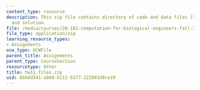```yaml
---
content_type: resource
description: This zip file contains directory of code and data files (\media), hints
  and solution.
file: /media/courses/20-181-computation-for-biological-engineers-fall-2006/bbbdd341ab68b1125377222881d8ce10_hw11_files.zip
file_type: application/zip
learning_resource_types:
- Assignments
ocw_type: OCWFile
parent_title: Assignments
parent_type: CourseSection
resourcetype: Other
title: hw11_files.zip
uid: bbbdd341-ab68-b112-5377-222881d8ce10
---
```

